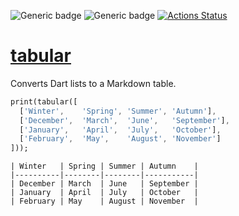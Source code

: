 ![Generic badge](https://img.shields.io/badge/status-draft-red.svg)
![Generic badge](https://img.shields.io/badge/tested_on-VM_|_JS-blue.svg)
[![Actions Status](https://github.com/rtmigo/tabular/workflows/unittest/badge.svg?branch=master)](https://github.com/rtmigo/tabular/actions)

# [tabular](https://github.com/rtmigo/tabular)

Converts Dart lists to a Markdown table.

``` dart
print(tabular([
  ['Winter',    'Spring', 'Summer', 'Autumn'],
  ['December',  'March',  'June',   'September'],
  ['January',   'April',  'July',   'October'],
  ['February',  'May',    'August', 'November']
]));
```
```
| Winter   | Spring | Summer | Autumn    |
|----------|--------|--------|-----------|
| December | March  | June   | September |
| January  | April  | July   | October   |
| February | May    | August | November  |
```
